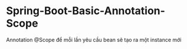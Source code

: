 # Spring-Boot-Basic-Annotation-Scope
Annotation @Scope để mỗi lần yêu cầu bean sẽ tạo ra một instance mới
